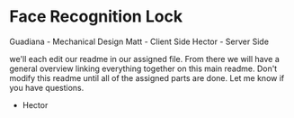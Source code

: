 # Face Recognition Lock
Guadiana - Mechanical Design
Matt - Client Side
Hector - Server Side

we'll each edit our readme in our assigned file. From there we will have a general overview linking everything together on this main readme. Don't modify this readme until all of the assigned parts are done. Let me know if you have questions.
- Hector
